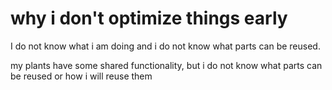 # why i don't optimize things early

I do not know what i am doing and i do not know what parts can be reused.

my plants have some shared functionality, but i do not know what parts can be reused
or how i will reuse them